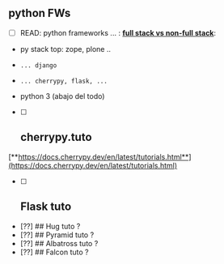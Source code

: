 ## python FWs

- [ ] READ: python frameworks ... : [**full stack vs non-full stack**](https://www.turing.com/blog/flask-vs-cherrypy-what-should-python-developers-choose/):


- py stack top: zope, plone ..
-     ... django
-     ... cherrypy, flask, ... 
- python 3 (abajo del todo)


- [ ] ## cherrypy.tuto

[**https://docs.cherrypy.dev/en/latest/tutorials.html**](https://docs.cherrypy.dev/en/latest/tutorials.html)

- [ ] ## Flask tuto 
- [??] ## Hug tuto ?
- [??] ## Pyramid tuto ?
- [??] ## Albatross tuto ?
- [??] ## Falcon tuto ?


